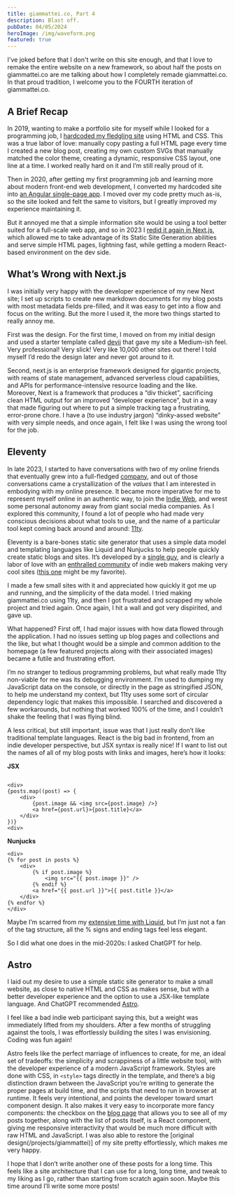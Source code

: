 ```yaml
---
title: giammattei.co, Part 4
description: Blast off.
pubDate: 04/05/2024
heroImage: /img/waveform.png
featured: true
---
```


I've joked before that I don't write on this site enough, and that I love to remake the entire website on a new framework, so about half the posts on giammattei.co are me talking about how I completely remade giammattei.co. In that proud tradition, I welcome you to the FOURTH iteration of giammattei.co.

## A Brief Recap

In 2019, wanting to make a portfolio site for myself while I looked for a programming job, I [hardcoded my fledgling site](/projects/giammattei) using HTML and CSS. This was a true labor of love: manually copy pasting a full HTML page every time I created a new blog post, creating my own custom SVGs that manually matched the color theme, creating a dynamic, responsive CSS layout, one line at a time. I worked really hard on it and I’m still really proud of it.

Then in 2020, after getting my first programming job and learning more about modern front-end web development, I converted my hardcoded site into [an Angular single-page app](/projects/giammattei-2). I moved over my code pretty much as-is, so the site looked and felt the same to visitors, but I greatly improved my experience maintaining it.

But it annoyed me that a simple information site would be using a tool better suited for a full-scale web app, and so in 2023 I [redid it again in Next.js](), which allowed me to take advantage of its Static Site Generation abilities and serve simple HTML pages, lightning fast, while getting a modern React-based environment on the dev side.

## What’s Wrong with Next.js

I was initially very happy with the developer experience of my new Next site; I set up scripts to create new markdown documents for my blog posts with most metadata fields pre-filled, and it was easy to get into a flow and focus on the writing. But the more I used it, the more two things started to really annoy me.

First was the design. For the first time, I moved on from my initial design and used a starter template called [devii](https://devii.dev) that gave my site a Medium-ish feel. Very professional! Very slick! Very like 10,000 other sites out there! I told myself I’d redo the design later and never got around to it.

Second, next.js is an enterprise framework designed for gigantic projects, with reams of state management, advanced serverless cloud capabilities, and APIs for performance-intensive resource loading and the like. Moreover, Next is a framework that produces a “div thicket”, sacrificing clean HTML output for an improved “developer experience”, but in a way that made figuring out where to put a simple tracking tag a frustrating, error-prone chore. I have a (to use industry jargon) “dinky-assed website” with very simple needs, and once again, I felt like I was using the wrong tool for the job.

## Eleventy

In late 2023, I started to have conversations with two of my online friends that eventually grew into a full-fledged [company](https://tigerpajamas.com), and out of those conversations came a crystallization of the _values_ that I am interested in embodying with my online presence. It became more imperative for me to represent myself online in an authentic way, to join the [Indie Web](https://en.wikipedia.org/wiki/IndieWeb), and wrest some personal autonomy away from giant social media companies. As I explored this community, I found a lot of people who had made very conscious decisions about what tools to use, and the name of a particular tool kept coming back around and around: [11ty](https://www.11ty.dev).

Eleventy is a bare-bones static site generator that uses a simple data model and templating languages like Liquid and Nunjucks to help people quickly create static blogs and sites. It’s developed by a [single guy](https://www.zachleat.com), and is clearly a labor of love with an [enthralled community](https://11tybundle.dev) of indie web makers making very cool sites ([this one](https://chriskirknielsen.com) might be my favorite).

I made a few small sites with it and appreciated how quickly it got me up and running, and the simplicity of the data model. I tried making giammattei.co using 11ty, and then I got frustrated and scrapped my whole project and tried again. Once again, I hit a wall and got very dispirited, and gave up.

What happened? First off, I had major issues with how data flowed through the application. I had no issues setting up blog pages and collections and the like, but what I thought would be a simple and common addition to the homepage (a few featured projects along with their associated images) became a futile and frustrating effort.

I’m no stranger to tedious programming problems, but what really made 11ty non-viable for me was its debugging environment. I’m used to dumping my JavaScript data on the console, or directly in the page as stringified JSON, to help me understand my context, but 11ty uses some sort of circular dependency logic that makes this impossible. I searched and discovered a few workarounds, but nothing that worked 100% of the time, and I couldn’t shake the feeling that I was flying blind.

A less critical, but still important, issue was that I just really don’t like traditional template languages. React is the big bad in frontend, from an indie developer perspective, but JSX syntax is really nice! If I want to list out the names of all of my blog posts with links and images, here’s how it looks:

**JSX**

```

<div>
{posts.map((post) => {
	<div>
		{post.image && <img src={post.image} />}
		<a href={post.url}>{post.title}</a>
	</div>
})}
<div>
```

**Nunjucks**

```
<div>
{% for post in posts %}
	<div>
		{% if post.image %}
			<img src="{{ post.image }}" />
		{% endif %}
		<a href="{{ post.url }}">{{ post.title }}</a>
	</div>
{% endfor %}
</div>
```

Maybe I’m scarred from my [extensive time with Liquid](/projects/kerfcase), but I’m just not a fan of the tag structure, all the % signs and ending tags feel less elegant.

So I did what one does in the mid-2020s: I asked ChatGPT for help.

## Astro

I laid out my desire to use a simple static site generator to make a small website, as close to native HTML and CSS as makes sense, but with a better developer experience and the option to use a JSX-like template language. And ChatGPT recommended [Astro](https://astro.build).

I feel like a bad indie web participant saying this, but a weight was immediately lifted from my shoulders. After a few months of struggling against the tools, I was effortlessly building the sites I was envisioning. Coding was fun again!

Astro feels like the perfect marriage of influences to create, for me, an ideal set of tradeoffs: the simplicity and scrappiness of a little website tool, with the developer experience of a modern JavaScript framework. Styles are done with CSS, in `<style>` tags directly in the template, and there’s a big distinction drawn between the JavaScript you’re writing to generate the proper pages at build time, and the scripts that need to run in browser at runtime. It feels very intentional, and points the developer toward smart component design. It also makes it very easy to incorporate more fancy components: the checkbox on the [blog page](/blog) that allows you to see all of my posts together, along with the list of posts itself, is a React component, giving me responsive interactivity that would be much more difficult with raw HTML and JavaScript. I was also able to restore the [original design(/projects/giammattei)] of my site pretty effortlessly, which makes me very happy.

I hope that I don’t write another one of these posts for a long time. This feels like a site architecture that I can use for a long, long time, and tweak to my liking as I go, rather than starting from scratch again soon. Maybe this time around I’ll write some more posts!
